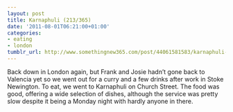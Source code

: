 ```yaml
---
layout: post
title: Karnaphuli (213/365)
date: '2011-08-01T06:21:00+01:00'
categories:
- eating
- london
tumblr_url: http://www.somethingnew365.com/post/44061581583/karnaphuli-213365
---
```

Back down in London again, but Frank and Josie hadn’t gone back to Valencia yet so we went out for a curry and a few drinks after work in Stoke Newington.
To eat, we went to Karnaphuli on Church Street. The food was good, offering a wide selection of dishes, although the service was pretty slow despite it being a Monday night with hardly anyone in there.
